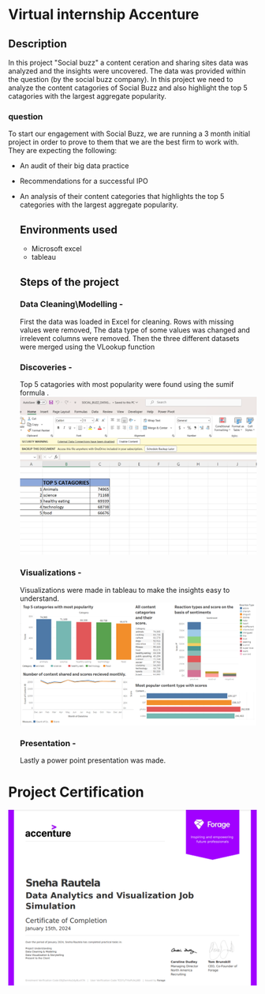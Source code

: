 # Virtual internship Accenture

## Description
In this project "Social buzz" a content ceration and sharing sites data was analyzed and the insights were uncovered. The data was provided within the question (by the social buzz company). In this project we need to analyze the content catagories of Social Buzz and also highlight the top 5 catagories with the largest aggregate popularity.

### question 
To start our engagement with Social Buzz, we are running a 3 month initial project in order to prove to them that we are the best firm to work with. They are expecting the following:
- An audit of their big data practice
- Recommendations for a successful IPO
- An analysis of their content categories that highlights the top 5 categories with the
  largest aggregate popularity.

  ## Environments used
  - Microsoft excel
  - tableau
 
  ## Steps of the project
  ### Data Cleaning\Modelling -
   First the data was loaded in Excel for cleaning. Rows with missing values were removed, The data type of some values was changed and irrelevent columns were removed. Then the three 
   different datasets were merged using the VLookup function 
  ### Discoveries -
   Top 5 catagories with most popularity were found using the sumif formula .
    ![](accenture.png)
  ### Visualizations -
   Visualizations were made in tableau to make the insights easy to understand.
    ![](accenture(1).png)
  ### Presentation -
   Lastly a power point presentation was made.



# Project Certification
![](accenture(2).png)

  

  
